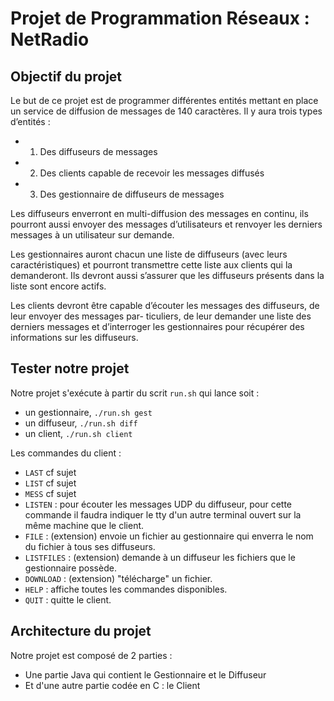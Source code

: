 # Projet de Programmation Réseaux : NetRadio


Objectif du projet
-----------------------
Le but de ce projet est de programmer différentes entités mettant en place un service de diffusion de messages de 140 caractères. Il y aura trois types d’entités :
-   1. Des diffuseurs de messages
-   2. Des clients capable de recevoir les messages diffusés 
-   3. Des gestionnaire de diffuseurs de messages

Les diffuseurs enverront en multi-diffusion des messages en continu, ils pourront aussi envoyer des messages d’utilisateurs et renvoyer les derniers messages à un utilisateur sur demande. 

Les gestionnaires auront chacun une liste de diffuseurs (avec leurs caractéristiques) et pourront transmettre cette liste aux clients qui la demanderont. Ils devront aussi s’assurer que les diffuseurs présents dans la liste sont encore actifs.

Les clients devront être capable d’écouter les messages des diffuseurs, de leur envoyer des messages par- ticuliers, de leur demander une liste des derniers messages et d’interroger les gestionnaires pour récupérer des informations sur les diffuseurs.


Tester notre projet
----------------------
Notre projet s'exécute à partir du scrit `run.sh` qui lance soit :
* un gestionnaire, `./run.sh gest`
* un diffuseur, `./run.sh diff`
* un client, `./run.sh client`

Les commandes du client :
* `LAST` cf sujet
* `LIST` cf sujet
* `MESS` cf sujet
* `LISTEN` : pour écouter les messages UDP du diffuseur, pour cette commande il faudra indiquer le tty d'un autre terminal ouvert sur la même machine que le client.
* `FILE` : (extension) envoie un fichier au gestionnaire qui enverra le nom du fichier à tous ses diffuseurs.
* `LISTFILES` : (extension) demande à un diffuseur les fichiers que le gestionnaire possède.
* `DOWNLOAD` : (extension) "télécharge" un fichier.
* `HELP` : affiche toutes les commandes disponibles.
* `QUIT` : quitte le client.

Architecture du projet 
----------------------
Notre projet est composé de 2 parties :
* Une partie Java qui contient le Gestionnaire et le Diffuseur
* Et d'une autre partie codée en C : le Client





